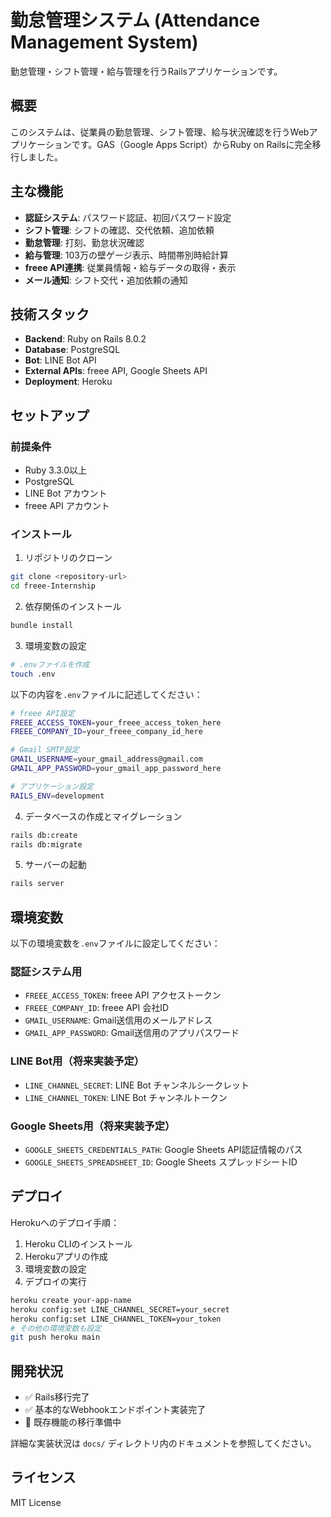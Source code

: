 # 勤怠管理システム (Attendance Management System)

勤怠管理・シフト管理・給与管理を行うRailsアプリケーションです。

## 概要

このシステムは、従業員の勤怠管理、シフト管理、給与状況確認を行うWebアプリケーションです。GAS（Google Apps Script）からRuby on Railsに完全移行しました。

## 主な機能

- **認証システム**: パスワード認証、初回パスワード設定
- **シフト管理**: シフトの確認、交代依頼、追加依頼
- **勤怠管理**: 打刻、勤怠状況確認
- **給与管理**: 103万の壁ゲージ表示、時間帯別時給計算
- **freee API連携**: 従業員情報・給与データの取得・表示
- **メール通知**: シフト交代・追加依頼の通知

## 技術スタック

- **Backend**: Ruby on Rails 8.0.2
- **Database**: PostgreSQL
- **Bot**: LINE Bot API
- **External APIs**: freee API, Google Sheets API
- **Deployment**: Heroku

## セットアップ

### 前提条件

- Ruby 3.3.0以上
- PostgreSQL
- LINE Bot アカウント
- freee API アカウント

### インストール

1. リポジトリのクローン
```bash
git clone <repository-url>
cd freee-Internship
```

2. 依存関係のインストール
```bash
bundle install
```

3. 環境変数の設定
```bash
# .envファイルを作成
touch .env
```

以下の内容を`.env`ファイルに記述してください：
```bash
# freee API設定
FREEE_ACCESS_TOKEN=your_freee_access_token_here
FREEE_COMPANY_ID=your_freee_company_id_here

# Gmail SMTP設定
GMAIL_USERNAME=your_gmail_address@gmail.com
GMAIL_APP_PASSWORD=your_gmail_app_password_here

# アプリケーション設定
RAILS_ENV=development
```

4. データベースの作成とマイグレーション
```bash
rails db:create
rails db:migrate
```

5. サーバーの起動
```bash
rails server
```

## 環境変数

以下の環境変数を`.env`ファイルに設定してください：

### 認証システム用
- `FREEE_ACCESS_TOKEN`: freee API アクセストークン
- `FREEE_COMPANY_ID`: freee API 会社ID
- `GMAIL_USERNAME`: Gmail送信用のメールアドレス
- `GMAIL_APP_PASSWORD`: Gmail送信用のアプリパスワード

### LINE Bot用（将来実装予定）
- `LINE_CHANNEL_SECRET`: LINE Bot チャンネルシークレット
- `LINE_CHANNEL_TOKEN`: LINE Bot チャンネルトークン

### Google Sheets用（将来実装予定）
- `GOOGLE_SHEETS_CREDENTIALS_PATH`: Google Sheets API認証情報のパス
- `GOOGLE_SHEETS_SPREADSHEET_ID`: Google Sheets スプレッドシートID

## デプロイ

Herokuへのデプロイ手順：

1. Heroku CLIのインストール
2. Herokuアプリの作成
3. 環境変数の設定
4. デプロイの実行

```bash
heroku create your-app-name
heroku config:set LINE_CHANNEL_SECRET=your_secret
heroku config:set LINE_CHANNEL_TOKEN=your_token
# その他の環境変数も設定
git push heroku main
```

## 開発状況

- ✅ Rails移行完了
- ✅ 基本的なWebhookエンドポイント実装完了
- 🔄 既存機能の移行準備中

詳細な実装状況は `docs/` ディレクトリ内のドキュメントを参照してください。

## ライセンス

MIT License
